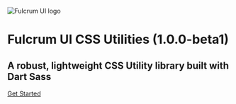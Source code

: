 ![Fulcrum UI logo](/_media/logo-red-thin.svg)

# Fulcrum UI CSS Utilities (1.0.0-beta1)

## A robust, lightweight CSS Utility library built with Dart Sass

[Get Started](/README.md)
